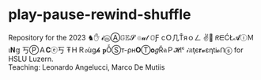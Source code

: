 # play-pause-rewind-shuffle
Repository for the 2023 ♞✋  𝓲ⓜⒶ𝔾𝔼𝓢 ๏𝓾𝓉 𝕆Ƒ cＯ几Ťяｏㄥ ✌🐧
ᖇᗴĆŁ𝓐ⓘＭι𝐍𝕘 丂ⓅＡ𝐂ⓔ丂 ŦＨＲ𝔬ùg𝓱 𝐩ỖⓈт-ρн𝐎Ⓣ𝐨𝑔ŘคＰ𝓗𝔦ᶜ 𝒾ภţє𝐫𝓿εηtᎥ𝓸ᑎⓢ for HSLU Luzern.<br />
Teaching: Leonardo Angelucci, Marco De Mutiis
